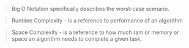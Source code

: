 > Big O Notation specifically describes the worst-case scenario.

> Runtime Complexity - is a reference to performance of an algorithm

> Space Complexity - is a reference to how much ram or memory or space an algorithm needs to complete a given task.
